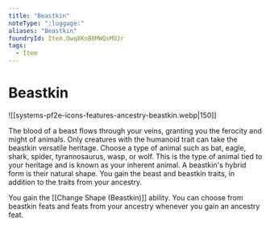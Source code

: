 ```yaml
---
title: "Beastkin"
noteType: ":luggage:"
aliases: "Beastkin"
foundryId: Item.Owq8KnB8MWQsMUJr
tags:
  - Item
---
```


# Beastkin
![[systems-pf2e-icons-features-ancestry-beastkin.webp|150]]

The blood of a beast flows through your veins, granting you the ferocity and might of animals. Only creatures with the humanoid trait can take the beastkin versatile heritage. Choose a type of animal such as bat, eagle, shark, spider, tyrannosaurus, wasp, or wolf. This is the type of animal tied to your heritage and is known as your inherent animal. A beastkin's hybrid form is their natural shape. You gain the beast and beastkin traits, in addition to the traits from your ancestry.

You gain the [[Change Shape (Beastkin)]] ability. You can choose from beastkin feats and feats from your ancestry whenever you gain an ancestry feat.
